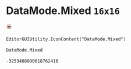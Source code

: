 # DataMode.Mixed `16x16`
<img src="/img/DataMode.Mixed.png" width=16 height=16>

``` CSharp
EditorGUIUtility.IconContent("DataMode.Mixed")
```
```
DataMode.Mixed
```
```
-3253408090618762416
```
